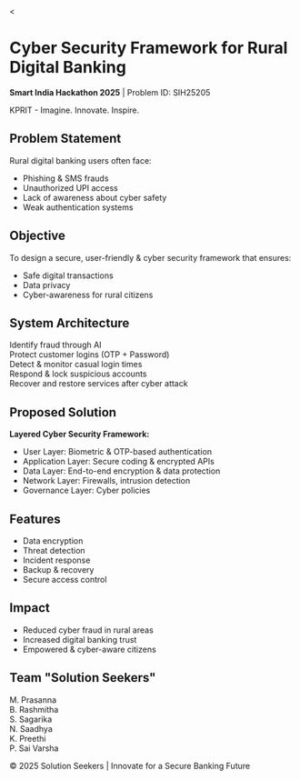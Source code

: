 <!DOCTYPE html>
<
  <h1>Cyber Security Framework for Rural Digital Banking</h1>
  <p><strong>Smart India Hackathon 2025</strong> | Problem ID: SIH25205</p>
  <p>KPRIT - Imagine. Innovate. Inspire.</p>
</header>

<section class="section" id="problem">
  <h2>Problem Statement</h2>
  <div class="card">
    <p>Rural digital banking users often face:</p>
    <ul>
      <li>Phishing & SMS frauds</li>
      <li>Unauthorized UPI access</li>
      <li>Lack of awareness about cyber safety</li>
      <li>Weak authentication systems</li>
    </ul>
  </div>
</section>

<section class="section" id="objective">
  <h2>Objective</h2>
  <p>To design a secure, user-friendly & cyber security framework that ensures:</p>
  <ul>
    <li>Safe digital transactions</li>
    <li>Data privacy</li>
    <li>Cyber-awareness for rural citizens</li>
  </ul>
</section>

<section class="section" id="architecture">
  <h2>System Architecture</h2>
  <div class="architecture-flow">
    <div>Identify fraud through AI</div>
    <div>Protect customer logins (OTP + Password)</div>
    <div>Detect & monitor casual login times</div>
    <div>Respond & lock suspicious accounts</div>
    <div>Recover and restore services after cyber attack</div>
  </div>
</section>

<section class="section" id="solution">
  <h2>Proposed Solution</h2>
  <p><strong>Layered Cyber Security Framework:</strong></p>
  <ul>
    <li>User Layer: Biometric & OTP-based authentication</li>
    <li>Application Layer: Secure coding & encrypted APIs</li>
    <li>Data Layer: End-to-end encryption & data protection</li>
    <li>Network Layer: Firewalls, intrusion detection</li>
    <li>Governance Layer: Cyber policies</li>
  </ul>
</section>

<section class="section" id="features">
  <h2>Features</h2>
  <ul>
    <li>Data encryption</li>
    <li>Threat detection</li>
    <li>Incident response</li>
    <li>Backup & recovery</li>
    <li>Secure access control</li>
  </ul>
</section>

<section class="section" id="impact">
  <h2>Impact</h2>
  <ul>
    <li>Reduced cyber fraud in rural areas</li>
    <li>Increased digital banking trust</li>
    <li>Empowered & cyber-aware citizens</li>
  </ul>
</section>

<section class="section" id="team">
  <h2>Team "Solution Seekers"</h2>
  <div class="team">
    <div>M. Prasanna</div>
    <div>B. Rashmitha</div>
    <div>S. Sagarika</div>
    <div>N. Saadhya</div>
    <div>K. Preethi</div>
    <div>P. Sai Varsha</div>
  </div>
</section>

<footer>
  <p>© 2025 Solution Seekers | Innovate for a Secure Banking Future</p>
</footer>

</body>
</html>

